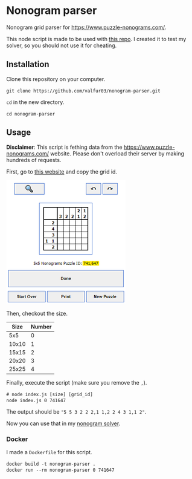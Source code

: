 # Nonogram parser

Nonogram grid parser for https://www.puzzle-nonograms.com/.

This node script is made to be used with [this repo](https://github.com/valfur03/nonogram-solver). I created it to test my solver, so you should not use it for cheating.

## Installation

Clone this repository on your computer.

```shell
git clone https://github.com/valfur03/nonogram-parser.git
```

`cd` in the new directory.

```shell
cd nonogram-parser
```

## Usage

**Disclaimer**: This script is fething data from the https://www.puzzle-nonograms.com/ website. Please don't overload their server by making hundreds of requests.

First, go to [this website](https://www.puzzle-nonograms.com/) and copy the grid id.

![grid-id](/.github/grid-id.png)

Then, checkout the size.

| Size  | Number |
| ----- | ------ |
| 5x5   | 0      |
| 10x10 | 1      |
| 15x15 | 2      |
| 20x20 | 3      |
| 25x25 | 4      |

Finally, execute the script (make sure you remove the `,`).

```shell
# node index.js [size] [grid_id]
node index.js 0 741647
```

The output should be `"5 5 3 2 2 2,1 1,2 2 4 3 1,1 2"`.

Now you can use that in my [nonogram solver](https://github.com/valfur03/nonogram-solver).

### Docker

I made a `Dockerfile` for this script.

```shell
docker build -t nonogram-parser .
docker run --rm nonogram-parser 0 741647
```

